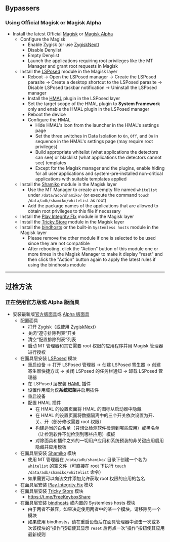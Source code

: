 ## Bypassers

### Using Official Magisk or Magisk Alpha

- Install the latest Official [Magisk](https://github.com/LSPosed/LSPosed.github.io/releases/) or [Magisk Alpha](https://install.appcenter.ms/users/vvb2060/apps/magisk/distribution_groups/public)
  - Configure the Magisk
    - Enable Zygisk (or use [ZygiskNext](https://github.com/Dr-TSNG/ZygiskNext))
    - Disable Denylist
    - Empty Denylist
    - Launch the applications requiring root privileges like the MT Manager and grant root requests in Magisk
  - Install the [LSPosed](https://github.com/LSPosed/LSPosed) module in the Magisk layer
    - Reboot $\rightarrow$ Open the LSPosed manager $\rightarrow$ Create the LSPosed parasite $\rightarrow$ Create a desktop shortcut to the LSPosed parasite $\rightarrow$ Disable LSPosed taskbar notification $\rightarrow$ Uninstall the LSPosed manager
    - Install the [HMAL](https://github.com/pumPCin/HMAL) plugin in the LSPosed layer
    - Set the target scope of the HMAL plugin to **System Framework** only and enable the HMAL plugin in the LSPosed manager
    - Reboot the device
    - Configure the HMAL
      - Hide HMAL's icon from the launcher in the HMAL's settings page
      - Set the three switches in Data Isolation to ``On``, ``Off``, and ``On`` in sequence in the HMAL's settings page (may require root privileges)
      - Build appropriate whitelist (what applications the detectors can see) or blacklist (what applications the detectors cannot see) templates
      - Except for the Magisk manager and the plugins, enable hiding for all user applications and system-pre-installed non-critical applications with suitable templates applied
  - Install the [Shamiko](https://github.com/LSPosed/LSPosed.github.io/releases/) module in the Magisk layer
    - Use the MT Manager to create an empty file named ``whitelist`` under ``/data/adb/shamiko/`` (or execute the command ``touch /data/adb/shamiko/whitelist`` as root)
    - Add the package names of the applications that are allowed to obtain root privileges to this file if necessary
  - Install the [Play Integrity FIx](https://github.com/chiteroman/PlayIntegrityFix) module in the Magisk layer
  - Install the [Tricky Store](https://github.com/5ec1cff/TrickyStore) module in the Magisk layer
  - Install the [bindhosts](https://github.com/backslashxx/bindhosts) or the built-in ``Systemless hosts`` module in the Magisk layer
    - Please remove the other module if one is selected to be used since they are not compatible
    - After rebooting, click the "Action" button of this module one or more times in the Magisk Manager to make it display "reset" and then click the "Action" button again to apply the latest rules if using the bindhosts module

---

## 过检方法

### 正在使用官方版或 Alpha 版面具

- 安装最新版[官方版面具](https://github.com/LSPosed/LSPosed.github.io/releases/)或 [Alpha 版面具](https://install.appcenter.ms/users/vvb2060/apps/magisk/distribution_groups/public)
  - 配置面具
    - 打开 Zygisk（或使用 [ZygiskNext](https://github.com/Dr-TSNG/ZygiskNext)）
    - 关闭“遵守排除列表”开关
    - 清空“配置排除列表”列表
    - 启动 MT 管理器和其它需要 root 权限的应用程序并用 Magisk 管理器进行授权
  - 在面具层安装 [LSPosed](https://github.com/LSPosed/LSPosed) 模块
    - 重启设备 $\rightarrow$ 打开 LSPosed 管理器 $\rightarrow$ 创建 LSPosed 寄生器 $\rightarrow$ 创建寄生器快捷方式 $\rightarrow$ 关闭 LSPosed 的任务栏通知 $\rightarrow$ 卸载 LSPosed 管理器
    - 在 LSPosed 层安装 [HAML](https://github.com/pumPCin/HMAL) 插件
    - 设置作用域为仅**系统框架**并启用插件
    - 重启设备
    - 配置 HMAL 插件
      - 在 HMAL 的设置页面将 HMAL 的图标从启动器中隐藏
      - 在 HMAL 的设置页面将数据隔离中的三个开关依次设置为开、关、开（部分修改需要 root 权限）
      - 构建适当的白名单（只想让检测软件检测到哪些应用）或黑名单（让检测软件不能检测到哪些应用）模板
      - 对除面具和插件之外的一切用户应用和系统预装的非关键应用启用隐藏并应用模板
  - 在面具层安装 [Shamiko](https://github.com/LSPosed/LSPosed.github.io/releases/) 模块
    - 使用 MT 管理器在 ``/data/adb/shamiko/`` 目录下创建一个名为 ``whitelist`` 的空文件（可直接在 root 下执行 ``touch /data/adb/shamiko/whitelist`` 命令）
    - 如果需要可以向该文件添加允许获取 root 权限的应用的包名
  - 在面具层安装 [Play Integrity Fix](https://github.com/chiteroman/PlayIntegrityFix) 模块
  - 在面具层安装 [Tricky Store](https://github.com/5ec1cff/TrickyStore) 模块
    - https://t.me/FreeKeyboxShare
  - 在面具层安装 [bindhosts](https://github.com/backslashxx/bindhosts) 或内置的 Systemless hosts 模块
    - 由于两者不兼容，如果决定使用两者中的某一个模块，请移除另一个模块
    - 如果使用 bindhosts，请在重启设备后在面具管理器中点击一次或多次该模块的“操作”按钮使其显示 ``reset`` 后再点一次“操作”按钮使其应用最新规则
